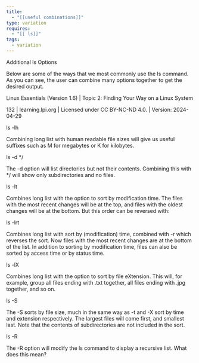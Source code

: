 ```yaml
---
title:
  - "[[useful combinations]]"
type: variation
requires:
  - "[[ ls]]"
tags:
  - variation
---
```

Additional ls Options

Below are some of the ways that we most commonly use the ls command. As you can see, the user can combine many options together to get the desired output.

Linux Essentials (Version 1.6) | Topic 2: Finding Your Way on a Linux System

132 | learning.lpi.org | Licensed under CC BY-NC-ND 4.0. | Version: 2024-04-29

ls -lh

Combining long list with human readable file sizes will give us useful suffixes such as M for megabytes or K for kilobytes.

ls -d */

The -d option will list directories but not their contents. Combining this with */ will show only subdirectories and no files.

ls -lt

Combines long list with the option to sort by modification time. The files with the most recent changes will be at the top, and files with the oldest changes will be at the bottom. But this order can be reversed with:

ls -lrt

Combines long list with sort by (modification) time, combined with -r which reverses the sort. Now files with the most recent changes are at the bottom of the list. In addition to sorting by modification time, files can also be sorted by access time or by status time.

ls -lX

Combines long list with the option to sort by file eXtension. This will, for example, group all files ending with .txt together, all files ending with .jpg together, and so on.

ls -S

The -S sorts by file size, much in the same way as -t and -X sort by time and extension respectively. The largest files will come first, and smallest last. Note that the contents of subdirectories are not included in the sort.

ls -R

The -R option will modify the ls command to display a recursive list. What does this mean?
